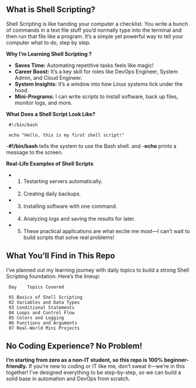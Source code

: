 ## What is Shell Scripting?

Shell Scripting is like handing your computer a checklist. You write a bunch of commands in a text file stuff you’d normally type into the terminal and then run that file like a program. It’s a simple yet powerful way to tell your computer what to do, step by step.

**Why I’m Learning Shell Scripting ?**

- **Saves Time:** Automating repetitive tasks feels like magic! 
- **Career Boost:** It’s a key skill for roles like DevOps Engineer, System Admin, and Cloud Engineer. 
- **System Insights:** It’s a window into how Linux systems tick under the hood. 
- **Mini-Programs:** I can write scripts to install software, back up files, monitor logs, and more. 


 
**What Does a Shell Script Look Like?**

     #!/bin/bash

     echo "Hello, this is my first shell script!"

-**#!/bin/bash** tells the system to use the Bash shell. and
-**echo** prints a message to the screen.


**Real-Life Examples of Shell Scripts**

- 1. Testarting servers automatically.
- 2. Creating daily backups.
- 3. Installing software with one command.
- 4. Analyzing logs and saving the results for later.
- 5. These practical applications are what excite me most—I can’t wait to build scripts that solve real problems!

## What You’ll Find in This Repo

I’ve planned out my learning journey with daily topics to build a strong Shell Scripting foundation. Here’s the lineup:


     Day	Topics Covered

     01	Basics of Shell Scripting
     02	Variables and Data Types
     03	Conditional Statements
     04	Loops and Control Flow
     05	Colors and Logging
     06	Functions and Arguments
     07	Real-World Mini Projects

## No Coding Experience? No Problem!

**I’m starting from zero as a non-IT student, so this repo is 100% beginner-friendly.** If you’re new to coding or IT like me, don’t sweat it—we’re in this together! I’ve designed everything to be step-by-step, so we can build a solid base in automation and DevOps from scratch. 